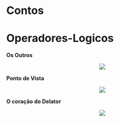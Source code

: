 # Contos

# Operadores-Logicos

**Os Outros**

<div align="center">
<img src="https://user-images.githubusercontent.com/100056877/216869182-14800c7e-b18d-4a3a-998a-c2c34be7bc4b.jpg"/>
 </div>

**Ponto de Vista**

<div align="center" width=300px>
<img src="https://user-images.githubusercontent.com/100056877/216869204-cb7bd15b-7519-47bd-9dc5-32b16619d29e.png"/>
 </div>

**O coração do Delator**

<div align="center" width=300px>
<img src="https://user-images.githubusercontent.com/100056877/216869192-1761a818-269c-49e5-81df-968ea04246c0.png"/>
 </div>
